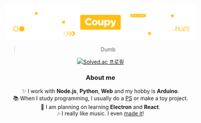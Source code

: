 ![header](https://github.com/HyeokjinKang/HyeokjinKang/blob/master/images/github_profile.png)
<div align="center" style="text-align: center;">
  <blockquote>Dumb</blockquote>
  
  [![Solved.ac 프로필](http://mazassumnida.wtf/api/v2/generate_badge?boj=hyukjinkang)](https://solved.ac/hyukjinkang)
  
  <h3>About me</h3>
  ✨ I work with <strong>Node.js</strong>, <strong>Python</strong>, <strong>Web</strong> and my hobby is <strong>Arduino</strong>.<br>
  📚 When I study programming, I usually do a <a href="https://github.com/HyeokjinKang/Nodejs-BOJ">PS</a> or make a toy project.<br>
  📝 I am planning on learning <strong>Electron</strong> and <strong>React</strong>.<br>
  🎶 I really like music. I even <a href="https://github.com/HyeokjinKang/Music">made it</a>!
</div>
